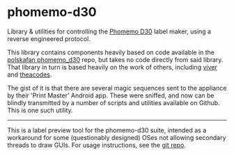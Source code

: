 # phomemo-d30

Library & utilities for controlling the [Phomemo D30](https://phomemo.com/products/d30-label-maker) label maker, using a reverse engineered protocol.

This library contains components heavily based on code available in the [polskafan phomemo_d30](https://github.com/polskafan/phomemo_d30) repo,
but takes no code directly from said library. That library in turn is based heavily on the work of others,
including [viver](https://github.com/vivier/phomemo-tools) and [theacodes](https://github.com/theacodes/phomemo_m02s).

The gist of it is that there are several magic sequences sent to the appliance by their 'Print Master' Android app. These were sniffed,
and now can be blindly transmitted by a number of scripts and utilities available on Github. This is one such utility.

---

This is a label preview tool for the phomemo-d30 suite, intended as a workaround for some (questionably designed) OSes not allowing secondary threads to draw GUIs. For usage instructions, see the [git repo](https://github.com/crabdancing/phomemo-d30).